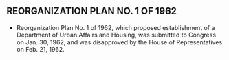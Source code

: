 ## **REORGANIZATION PLAN NO. 1 OF 1962**
* Reorganization Plan No. 1 of 1962, which proposed establishment of a Department of Urban Affairs and Housing, was submitted to Congress on Jan. 30, 1962, and was disapproved by the House of Representatives on Feb. 21, 1962.